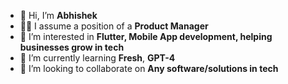 - 👋 Hi, I’m **Abhishek**
- 👨‍💼 I assume a position of a **Product Manager**
- 👀 I’m interested in **Flutter, Mobile App development, helping businesses grow in tech**
- 🌱 I’m currently learning **Fresh**, **GPT-4**
- 💞️ I’m looking to collaborate on **Any software/solutions in tech**

<!---
abhishekpal-nexg/abhishekpal-nexg is a ✨ special ✨ repository because its `README.md` (this file) appears on your GitHub profile.
You can click the Preview link to take a look at your changes.
--->
